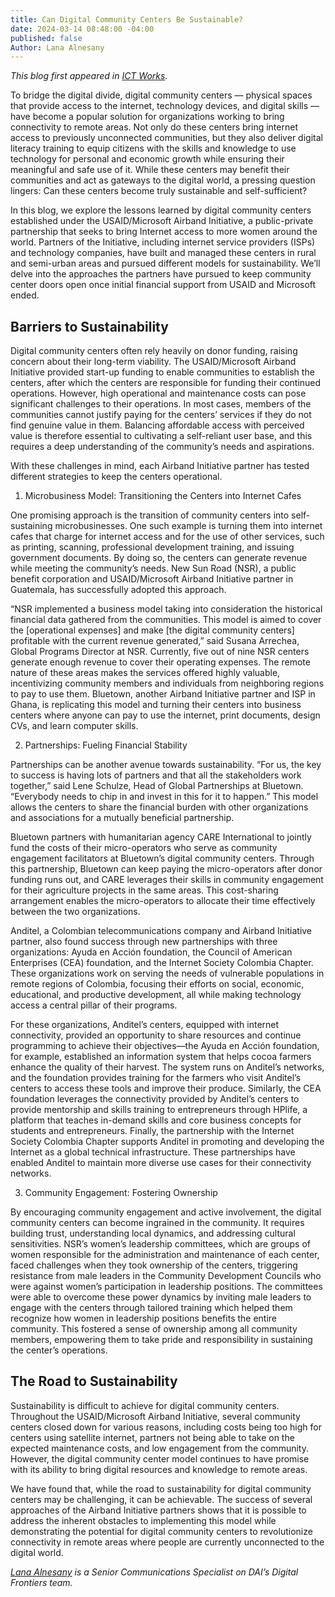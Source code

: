 ```yaml
---
title: Can Digital Community Centers Be Sustainable?
date: 2024-03-14 08:48:00 -04:00
published: false
Author: Lana Alnesany
---
```


*This blog first appeared in [ICT Works](https://www.ictworks.org/digital-community-centers-sustainable/).*

To bridge the digital divide, digital community centers — physical spaces that provide access to the internet, technology devices, and digital skills — have become a popular solution for organizations working to bring connectivity to remote areas. Not only do these centers bring internet access to previously unconnected communities, but they also deliver digital literacy training to equip citizens with the skills and knowledge to use technology for personal and economic growth while ensuring their meaningful and safe use of it. While these centers may benefit their communities and act as gateways to the digital world, a pressing question lingers: Can these centers become truly sustainable and self-sufficient?

In this blog, we explore the lessons learned by digital community centers established under the USAID/Microsoft Airband Initiative, a public-private partnership that seeks to bring Internet access to more women around the world. Partners of the Initiative, including internet service providers (ISPs) and technology companies, have built and managed these centers in rural and semi-urban areas and pursued different models for sustainability. We’ll delve into the approaches the partners have pursued to keep community center doors open once initial financial support from USAID and Microsoft ended. 

## Barriers to Sustainability 

Digital community centers often rely heavily on donor funding, raising concern about their long-term viability. The USAID/Microsoft Airband Initiative provided start-up funding to enable communities to establish the centers, after which the centers are responsible for funding their continued operations. However, high operational and maintenance costs can pose significant challenges to their operations. In most cases, members of the communities cannot justify paying for the centers’ services if they do not find genuine value in them. Balancing affordable access with perceived value is therefore essential to cultivating a self-reliant user base, and this requires a deep understanding of the community’s needs and aspirations. 

With these challenges in mind, each Airband Initiative partner has tested different strategies to keep the centers operational. 

1. Microbusiness Model: Transitioning the Centers into Internet Cafes 

One promising approach is the transition of community centers into self-sustaining microbusinesses. One such example is turning them into internet cafes that charge for internet access and for the use of other services, such as printing, scanning, professional development training, and issuing government documents. By doing so, the centers can generate revenue while meeting the community’s needs. New Sun Road (NSR), a public benefit corporation and USAID/Microsoft Airband Initiative partner in Guatemala, has successfully adopted this approach.

“NSR implemented a business model taking into consideration the historical financial data gathered from the communities. This model is aimed to cover the [operational expenses] and make [the digital community centers] profitable with the current revenue generated,” said Susana Arrechea, Global Programs Director at NSR. Currently, five out of nine NSR centers generate enough revenue to cover their operating expenses. 
The remote nature of these areas makes the services offered highly valuable, incentivizing community members and individuals from neighboring regions to pay to use them. Bluetown, another Airband Initiative partner and ISP in Ghana, is replicating this model and turning their centers into business centers where anyone can pay to use the internet, print documents, design CVs, and learn computer skills. 

2. Partnerships: Fueling Financial Stability

Partnerships can be another avenue towards sustainability. “For us, the key to success is having lots of partners and that all the stakeholders work together,” said Lene Schulze, Head of Global Partnerships at Bluetown. “Everybody needs to chip in and invest in this for it to happen.” This model allows the centers to share the financial burden with other organizations and associations for a mutually beneficial partnership. 

Bluetown partners with humanitarian agency CARE International to jointly fund the costs of their micro-operators who serve as community engagement facilitators at Bluetown’s digital community centers. Through this partnership, Bluetown can keep paying the micro-operators after donor funding runs out, and CARE leverages their skills in community engagement for their agriculture projects in the same areas. This cost-sharing arrangement enables the micro-operators to allocate their time effectively between the two organizations.

Anditel, a Colombian telecommunications company and Airband Initiative partner, also found success through new partnerships with three organizations: Ayuda en Acción foundation, the Council of American Enterprises (CEA) foundation, and the Internet Society Colombia Chapter. These organizations work on serving the needs of vulnerable populations in remote regions of Colombia, focusing their efforts on social, economic, educational, and productive development, all while making technology access a central pillar of their programs.

For these organizations, Anditel’s centers, equipped with internet connectivity, provided an opportunity to share resources and continue programming to achieve their objectives—the Ayuda en Acción foundation, for example, established an information system that helps cocoa farmers enhance the quality of their harvest. The system runs on Anditel’s networks, and the foundation provides training for the farmers who visit Anditel’s centers to access these tools and improve their produce. Similarly, the CEA foundation leverages the connectivity provided by Anditel’s centers to provide mentorship and skills training to entrepreneurs through HPlife, a platform that teaches in-demand skills and core business concepts for students and entrepreneurs. 
Finally, the partnership with the Internet Society Colombia Chapter supports Anditel in promoting and developing the Internet as a global technical infrastructure. These partnerships have enabled Anditel to maintain more diverse use cases for their connectivity networks.

3. Community Engagement: Fostering Ownership 

By encouraging community engagement and active involvement, the digital community centers can become ingrained in the community. It requires building trust, understanding local dynamics, and addressing cultural sensitivities. NSR’s women’s leadership committees, which are groups of women responsible for the administration and maintenance of each center, faced challenges when they took ownership of the centers, triggering resistance from male leaders in the Community Development Councils who were against women’s participation in leadership positions. The committees were able to overcome these power dynamics by inviting male leaders to engage with the centers through tailored training which helped them recognize how women in leadership positions benefits the entire community. This fostered a sense of ownership among all community members, empowering them to take pride and responsibility in sustaining the center’s operations. 

## The Road to Sustainability

Sustainability is difficult to achieve for digital community centers. Throughout the USAID/Microsoft Airband Initiative, several community centers closed down for various reasons, including costs being too high for centers using satellite internet, partners not being able to take on the expected maintenance costs, and low engagement from the community. However, the digital community center model continues to have promise with its ability to bring digital resources and knowledge to remote areas. 

We have found that, while the road to sustainability for digital community centers may be challenging, it can be achievable. The success of several approaches of the Airband Initiative partners shows that it is possible to address the inherent obstacles to implementing this model while demonstrating the potential for digital community centers to revolutionize connectivity in remote areas where people are currently unconnected to the digital world.

*[Lana Alnesany](https://www.linkedin.com/in/lana-jabbar/) is a Senior Communications Specialist on DAI’s Digital Frontiers team.*